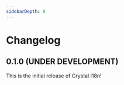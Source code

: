 ```yaml
---
sidebarDepth: 0
---
```


# Changelog

## 0.1.0 (UNDER DEVELOPMENT)

This is the initial release of Crystal I18n!
